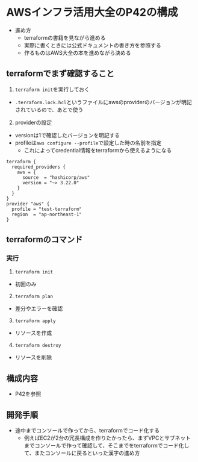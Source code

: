 # AWSインフラ活用大全のP42の構成
- 進め方
  - terraformの書籍を見ながら進める
  - 実際に書くときには公式ドキュメントの書き方を参照する
  - 作るものはAWS大全の本を進めながら決める

## terraformでまず確認すること
1. `terraform init`を実行しておく
  - `.terraform.lock.hcl`というファイルにawsのproviderのバージョンが明記されているので、あとで使う
2. providerの設定
  - versionは1で確認したバージョンを明記する
  - profileは`aws configure --profile`で設定した時の名前を指定
    - これによってcredential情報をterraformから使えるようになる

  ```
  terraform {
    required_providers {
      aws = {
        source  = "hashicorp/aws"
        version = "~> 3.22.0"
      }
    }
  }
  provider "aws" {
    profile = "test-terraform"
    region  = "ap-northeast-1"
  }
  ```

## terraformのコマンド
### 実行
1. `terraform init`
  - 初回のみ
2. `terraform plan`
  - 差分やエラーを確認
3. `terraform apply`
  - リソースを作成
4. `terraform destroy`
  - リソースを削除


## 構成内容
- P42を参照

## 開発手順
- 途中までコンソールで作ってから、terraformでコード化する
  - 例えばEC2が2台の冗長構成を作りたかったら、まずVPCとサブネットまでコンソールで作って確認して、そこまでをterraformでコード化して、またコンソールに戻るといった漢字の進め方
